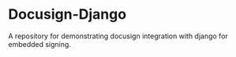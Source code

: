 # Docusign-Django
A repository for demonstrating docusign integration with django for embedded signing.
